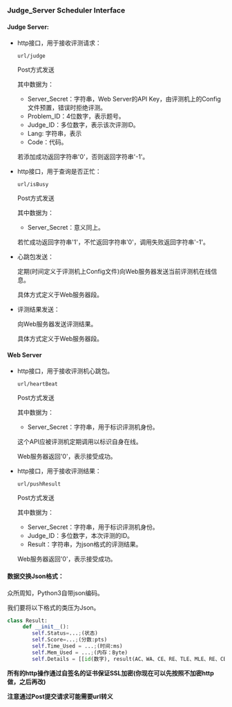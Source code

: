 ### Judge_Server Scheduler Interface

#### Judge Server:

* http接口，用于接收评测请求：

  ```
  url/judge
  ```
  Post方式发送
  
  其中数据为：
  
  	* Server_Secret：字符串，Web Server的API Key，由评测机上的Config文件预置，错误时拒绝评测。
  	* Problem_ID：4位数字，表示题号。
  	* Judge_ID：多位数字，表示该次评测ID。
  	* Lang: 字符串，表示
  	* Code：代码。
  
  若添加成功返回字符串'0'，否则返回字符串'-1'。
  
* http接口，用于查询是否正忙：

  ```
  url/isBusy
  ```
  Post方式发送
  
  其中数据为：

  * Server_Secret：意义同上。

  若忙成功返回字符串'1'，不忙返回字符串'0'，调用失败返回字符串'-1'。

* 心跳包发送：

  定期(时间定义于评测机上Config文件)向Web服务器发送当前评测机在线信息。

  具体方式定义于Web服务器段。

* 评测结果发送：

  向Web服务器发送评测结果。

  具体方式定义于Web服务器段。

#### Web Server

* http接口，用于接收评测机心跳包。

  ```
  url/heartBeat
  ```
  Post方式发送
  
  其中数据为：

  * Server_Secret：字符串，用于标识评测机身份。

  这个API应被评测机定期调用以标识自身在线。

  Web服务器返回'0'，表示接受成功。

* http接口，用于接收评测结果：

  ```
  url/pushResult
  ```
  Post方式发送
  
  其中数据为：

  * Server_Secret：字符串，用于标识评测机身份。
  * Judge_ID：多位数字，本次评测的ID。
  * Result：字符串，为json格式的评测结果。

  Web服务器返回'0'，表示接受成功。

#### 数据交换Json格式：

众所周知，Python3自带json编码。

我们要将以下格式的类压为Json。

```python
class Result:
     def __init__():
      	self.Status=...;(状态)
        self.Score=...;(分数:pts)
      	self.Time_Used = ...;(时间:ms)
        self.Mem_Used = ...;(内存：Byte)
        self.Details = [[id(数字), result(AC、WA、CE、RE、TLE、MLE、RE、CE、Memory Leak、System Error), score(pts), time(ms), mem(Byte), disk(kb, -1当不存在), 错误提示信息(如CE信息和WA的对比,RE的系统输出,ML时的valgrind结果)]*n(多个)];
```

**所有的http操作通过自签名的证书保证SSL加密(你现在可以先按照不加密http做，之后再改)**

**注意通过Post提交请求可能需要url转义**

